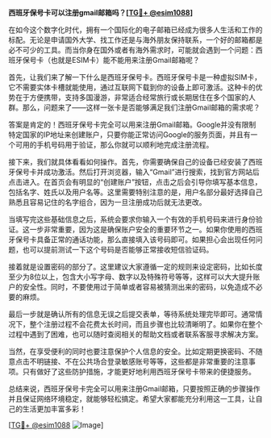 **西班牙保号卡可以注册gmail邮箱吗？[[TG💪+ @esim1088](https://t.me/s/esim1088)]**

在如今这个数字化时代，拥有一个国际化的电子邮箱已经成为很多人生活和工作的标配。无论是申请国外大学、找工作还是与海外朋友保持联系，一个好的邮箱都是必不可少的工具。而当你身在国外或者有海外需求时，可能就会遇到一个问题：西班牙保号卡（也就是ESIM卡）能不能用来注册Gmail邮箱呢？

首先，让我们来了解一下什么是西班牙保号卡。西班牙保号卡是一种虚拟SIM卡，它不需要实体卡槽就能使用，通过互联网下载到你的设备上即可激活。这种卡的优势在于方便携带，支持多国漫游，非常适合经常旅行或长期居住在多个国家的人群。那么，问题来了——这样一张卡是否能够满足我们注册Gmail邮箱的需求呢？

答案是肯定的！西班牙保号卡完全可以用来注册Gmail邮箱。Google并没有限制特定国家的IP地址来创建账户，只要你能正常访问Google的服务页面，并且有一个可用的手机号码用于验证，那么你就可以顺利地完成注册流程。

接下来，我们就具体看看如何操作。首先，你需要确保自己的设备已经安装了西班牙保号卡并成功激活。然后打开浏览器，输入“Gmail”进行搜索，找到官方网站后点击进入。在首页会有明显的“创建账户”按钮，点击之后会引导你填写基本信息，包括名字、姓氏以及用户名等。这里需要特别注意的是，用户名部分最好选择自己熟悉且容易记住的名字组合，因为一旦注册成功后就无法更改。

当填写完这些基础信息之后，系统会要求你输入一个有效的手机号码来进行身份验证。这一步非常重要，因为这是确保账户安全的重要环节之一。如果你使用的西班牙保号卡具备正常的通话功能，那么直接填入该号码即可。如果担心会出现任何问题，也可以提前测试一下这个号码是否能够正常接收短信验证码。

接着就是设置密码的部分了。这里建议大家遵循一定的规则来设定密码，比如长度至少为8位以上，包含大小写字母、数字以及特殊符号等等，这样可以大大提升账户的安全性。同时，不要使用过于简单或者容易被猜测出来的密码，以免造成不必要的麻烦。

最后一步就是确认所有的信息无误之后提交表单，等待系统处理完毕即可。通常情况下，整个注册过程不会花费太长时间，而且步骤也比较清晰明了。如果你在整个过程中遇到了困难，也可以随时查阅相关的帮助文档或者联系客服寻求解决方案。

当然，在享受便利的同时也要注意保护个人信息的安全。比如定期更换密码、不随意点击不明链接、不在公共场合登录敏感账号等等，这些都是非常重要的注意事项。只有做好了这些防护措施，才能更好地利用西班牙保号卡带来的便捷服务。

总结来说，西班牙保号卡完全可以用来注册Gmail邮箱，只要按照正确的步骤操作并且保证网络环境稳定，就能够轻松搞定。希望大家都能充分利用这一工具，让自己的生活更加丰富多彩！

[[TG💪+ @esim1088](https://t.me/s/esim1088) ![Image](https://i.postimg.cc/4NQfJmqS/Snipaste-2025-05-13-00-14-12.png)]